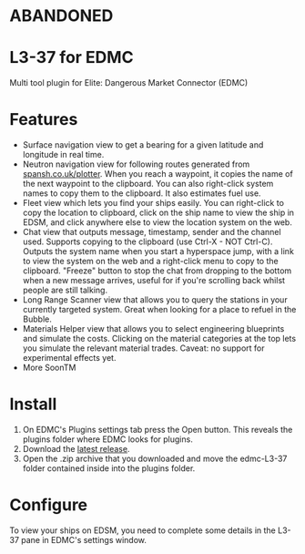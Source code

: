 # ABANDONED

# L3-37 for EDMC
Multi tool plugin for Elite: Dangerous Market Connector (EDMC)

# Features
- Surface navigation view to get a bearing for a given latitude and longitude in real time.
- Neutron navigation view for following routes generated from [spansh.co.uk/plotter](https://www.spansh.co.uk/plotter).  When you reach a waypoint, it copies the name of the next waypoint to the clipboard.  You can also right-click system names to copy them to the clipboard.  It also estimates fuel use.
- Fleet view which lets you find your ships easily.  You can right-click to copy the location to clipboard, click on the ship name to view the ship in EDSM, and click anywhere else to view the location system on the web.
- Chat view that outputs message, timestamp, sender and the channel used.  Supports copying to the clipboard (use Ctrl-X - NOT Ctrl-C).  Outputs the system name when you start a hyperspace jump, with a link to view the system on the web and a right-click menu to copy to the clipboard.  "Freeze" button to stop the chat from dropping to the bottom when a new message arrives, useful for if you're scrolling back whilst people are still talking.
- Long Range Scanner view that allows you to query the stations in your currently targeted system.  Great when looking for a place to refuel in the Bubble.
- Materials Helper view that allows you to select engineering blueprints and simulate the costs.  Clicking on the material categories at the top lets you simulate the relevant material trades. Caveat: no support for experimental effects yet.
- More SoonTM

# Install

1. On EDMC's Plugins settings tab press the Open button. This reveals the plugins folder where EDMC looks for plugins.
2. Download the [latest release](https://github.com/WaferMouse/L3-37/releases).
3. Open the .zip archive that you downloaded and move the edmc-L3-37 folder contained inside into the plugins folder.

# Configure

To view your ships on EDSM, you need to complete some details in the L3-37 pane in EDMC's settings window.
